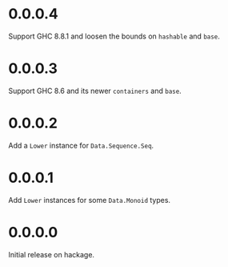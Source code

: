 # 0.0.0.4

Support GHC 8.8.1 and loosen the bounds on `hashable` and `base`.


# 0.0.0.3

Support GHC 8.6 and its newer `containers` and `base`.


# 0.0.0.2

Add a `Lower` instance for `Data.Sequence.Seq`.


# 0.0.0.1

Add `Lower` instances for some `Data.Monoid` types.


# 0.0.0.0

Initial release on hackage.
